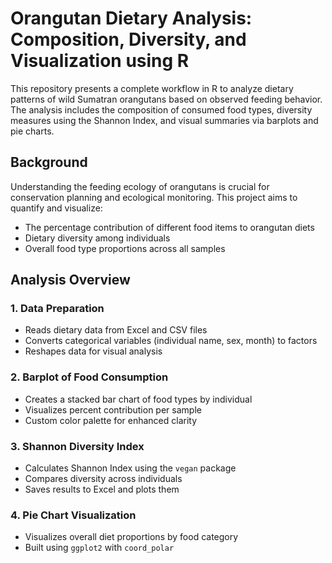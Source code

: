 # Orangutan Dietary Analysis: Composition, Diversity, and Visualization using R
This repository presents a complete workflow in R to analyze dietary patterns of wild Sumatran orangutans based on observed feeding behavior. The analysis includes the composition of consumed food types, diversity measures using the Shannon Index, and visual summaries via barplots and pie charts.

## Background
Understanding the feeding ecology of orangutans is crucial for conservation planning and ecological monitoring. This project aims to quantify and visualize:
- The percentage contribution of different food items to orangutan diets
- Dietary diversity among individuals
- Overall food type proportions across all samples

## Analysis Overview
### 1. **Data Preparation**
- Reads dietary data from Excel and CSV files
- Converts categorical variables (individual name, sex, month) to factors
- Reshapes data for visual analysis
### 2. **Barplot of Food Consumption**
- Creates a stacked bar chart of food types by individual
- Visualizes percent contribution per sample
- Custom color palette for enhanced clarity
### 3. **Shannon Diversity Index**
- Calculates Shannon Index using the `vegan` package
- Compares diversity across individuals
- Saves results to Excel and plots them
### 4. **Pie Chart Visualization**
- Visualizes overall diet proportions by food category
- Built using `ggplot2` with `coord_polar`
